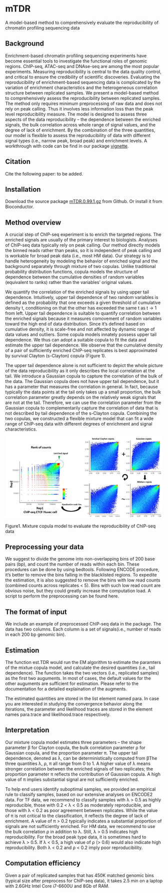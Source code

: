 # mTDR
A model-based method to comprehensively evaluate the reproducibility of chromatin profiling sequencing data

## Background

Enrichment-based chromatin profiling sequencing experiments have become essential tools to investigate the functional roles of genomic regions. ChIP-seq, ATAC-seq and DNAse-seq are among the most popular experiments. Measuring reproducibility is central to the data quality control, and critical to ensure the credibility of scientific discoveries. Evaluating the reproducibility of enrichment-based sequencing data is complicated by the variation of enrichment characteristics and the heterogeneous correlation structure between replicated samples. We present a model-based method to comprehensively assess the reproducibility between replicated samples. The method only requires minimum preprocessing of raw data and does not rely on peak calling. Thus it involves less information loss than the peak level reproducibility measure. The model is designed to assess three aspects of the data reproducibility – the dependence between the enriched signals, the bulk correlation across whole range of signal values, and the degree of lack of enrichment. By the combination of the three quantities, our model is flexible to assess the reproducibility of data with different signal types (i.e., narrow peak, broad peak) and enrichment levels. A workthrough with code can be find in our package [vignette](https://github.com/MonkeyLB/mTDR/blob/master/vignettes/mTDR-vignette.Rmd).

## Citation

Cite the following paper: to be added.

## Installation

Download the source package [mTDR.0.99.1.gz](https://github.com/MonkeyLB/mTDR/blob/master/mTDR_0.99.1.tar.gz) from Github. Or install it from Bioconductor.

## Method overview

A crucial step of ChIP-seq experiment is to enrich the targeted regions. The enriched signals are usually of the primary interest to biologists. Analyses of ChIP-seq data typically rely on peak calling. Our method directly models the binned reads rather than peaks, so it is independent of peak calling and is workable for broad peak data (i.e., most HM data). Our strategy is to handle heterogeneity by modeling the behavior of enriched signal and the background separately through mixture of two copulas. Unlike traditional probability distribution functions, copula models the structure of dependence between the cumulative densities of random variables (equivalent to ranks) rather than the variables’ original values.

We quantify the correlation of the enriched signals by using upper tail dependence. Intuitively, upper tail dependence of two random variables is defined as the probability that one exceeds a given threshold of cumulative density t, conditioning on that the other has exceeded the same t as t → 1 from left. Upper tail dependence is suitable to quantify correlation between the enriched signals because it measures comovement of random variables toward the high end of data distribution. Since it’s defined based on cumulative density, it is scale-free and not affected by dynamic range of data values and outliers. Some copula models innately possess upper tail dependence. We thus can adopt a suitable copula to fit the data and estimate the upper tail dependence. We observe that the cumulative density of a pair of sufficiently enriched ChIP-seq replicates is best approximated by survival Clayton (s-Clayton) copula (Figure 1).

The upper tail dependence alone is not sufficient to depict the whole picture of the data reproducibility as it only describes the local correlation at the tail. We introduce a Gaussian copula to capture the correlation of the bulk of the data. The Gaussian copula does not have upper tail dependence, but it has a parameter that measures the correlation in general. In fact, because typically the data points at the tail only takes up a small proportion, the bulk correlation parameter greatly depends on the relatively weak signals that are not at the tail. Therefore, we can use the correlation parameter from the Gaussian copula to complementarily capture the correlation of data that is not described by tail dependence of the s-Clayton copula. Combining the two copulas, we constructed a flexible mixture model that can fit a wide range of ChIP-seq data with different degrees of enrichment and signal characteristics.


![Figure1. Mixture copula model to evaluate the reproducibility of ChIP-seq data](https://github.com/MonkeyLB/mTDR/blob/master/vignettes/Figure1.JPG)

Figure1. Mixture copula model to evaluate the reproducibility of ChIP-seq data

## Preprocessing your data

We suggest to divide the genome into non-overlapping bins of 200 base pairs (bp), and count the number of reads within each bin. These procedures can be done by using bedtools. Following ENCODE procedure, it’s better to remove the bins falling in the blacklisted regions. To expedite the estimation, it is also suggested to remove the bins with low read counts (combined counts across replicates < 5). Bins with such low read count are obvious noise, but they could greatly increase the computation load. A script to perform the preprocessing can be found here.

## The format of input

We include an example of preprocessed ChIP-seq data in the package. The data has two columns. Each column is a set of signals(i.e., number of reads in each 200 bp genomic bin).


## Estimation

The function est.TDR would run the EM algorithm to estimate the paramters of the mixtue copula model, and calculate the desired quantities (i.e., tail dependence). The function takes the two vectors (i.e., replicated samples) as the first two auguments. In most of cases, the default values for the other auguments are sufficient for estimation. Please refer to the documentation for a detailed explaination of the augments.

The estimated quantities are stored in the list element named para. In case you are interested in studying the convergence behavior along the iterations, the parameter and likelihood traces are stored in the element names para.trace and likelihood.trace respectively.

## Interpretation

Our mixture copula model estimates three parameters – the shape parameter β for Clayton copula, the bulk correlation parameter ρ for Gaussian copula, and the proportion parameter π. The upper tail dependence, denoted as λ, can be deterministically computed from βThe three quantities λ, ρ, π all range from 0 to 1. A higher value of λ means stronger correlation between the enriched signals of two replicates; the proportion parameter π reflects the contribution of Gaussian copula. A high value of π implies substantial signal are not sufficiently enriched.

To help end users identify suboptimal samples, we provided an empirical rule to classify samples, based on our extensive analyses on ENCODE2 data. For TF data, we recommend to classify samples with λ > 0.5 as highly reproducible, those with 0.2 < λ < 0.5 as moderately reproducible, and those with λ < 0.2 as poor agreement between replicates. While the value of π is not critical to the classification, it reflects the degree of lack of enrichment. A value of π > 0.2 typically indicates a substantial proportion of signals are not sufficiently enriched. For HM data, we recommend to use the bulk correlation ρ in addition to λ. Still, λ > 0.5 indicates high reproducibility. For the broad peak type data, it is sometimes hard to achieve λ > 0.5. If λ < 0.5, a high value of ρ (> 0.6) would also indicate high reproducibility. Both λ < 0.2 and ρ < 0.2 imply poor reproducibility.

## Computation efficiency

Given a pair of replicated samples that has 450K matched genomic bins (typical size after preprocess for ChIP-seq data), it takes 2.5 min on a laptop with 2.6GHz Intel Core i7-6600U and 8Gb of RAM.
